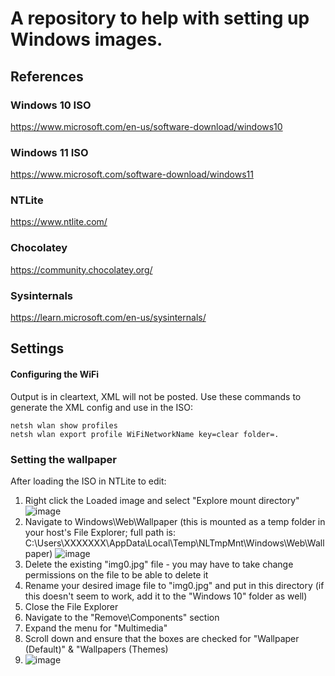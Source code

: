 # A repository to help with setting up Windows images.

## References
### Windows 10 ISO
https://www.microsoft.com/en-us/software-download/windows10

### Windows 11 ISO
https://www.microsoft.com/software-download/windows11

### NTLite
https://www.ntlite.com/

### Chocolatey
https://community.chocolatey.org/

### Sysinternals
https://learn.microsoft.com/en-us/sysinternals/

## Settings
#### Configuring the WiFi
Output is in cleartext, XML will not be posted.
Use these commands to generate the XML config and use in the ISO:
```
netsh wlan show profiles
netsh wlan export profile WiFiNetworkName key=clear folder=.
```

###  Setting the wallpaper
After loading the ISO in NTLite to edit:
1. Right click the Loaded image and select "Explore mount directory"
![image](https://github.com/marknakamura/deployment-tools/assets/57322698/7148fbb4-bd4a-4d46-a362-327d51bb3ee6)
2. Navigate to Windows\Web\Wallpaper (this is mounted as a temp folder in your host's File Explorer; full path is: C:\Users\XXXXXXX\AppData\Local\Temp\NLTmpMnt\Windows\Web\Wallpaper)
![image](https://github.com/marknakamura/deployment-tools/assets/57322698/81c5ddc1-d451-4a1c-a1ce-713baea563f7)
3. Delete the existing "img0.jpg" file - you may have to take change permissions on the file to be able to delete it
4. Rename your desired image file to "img0.jpg" and put in this directory (if this doesn't seem to work, add it to the "Windows 10" folder as well)
5. Close the File Explorer
6. Navigate to the "Remove\Components" section
7. Expand the menu for "Multimedia"
8. Scroll down and ensure that the boxes are checked for "Wallpaper (Default)" & "Wallpapers (Themes)
9. ![image](https://github.com/marknakamura/deployment-tools/assets/57322698/34eef0cf-2aa6-430e-ab8e-4aaa9b8aeffe)

